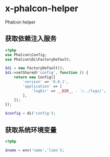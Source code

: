 # x-phalcon-helper
Phalcon helper

## 获取依赖注入服务
~~~php
<?php
use Phalcon\Config;
use Phalcon\Di\FactoryDefault;

$di = new FactoryDefault();
$di->setShared('config', function () {
    return new Config([
        'version' => '0.0.1',
        'application' => [
            'logDir' => __DIR__ . '/../logs/',
        ],
    ]);
});

$config = di('config');
~~~

## 获取系统环境变量
~~~php
<?php

$name = env('name','limx');
~~~
